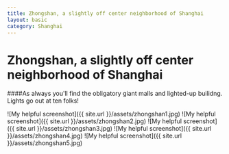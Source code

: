 ```yaml
---
title: Zhongshan, a slightly off center neighborhood of Shanghai
layout: basic
category: Shanghai
---
```



Zhongshan, a slightly off center neighborhood of Shanghai
=========================================================

####As always you'll find the obligatory giant malls and lighted-up builidng. Lights go out at ten folks! 

![My helpful screenshot]({{ site.url }}/assets/zhongshan1.jpg)
![My helpful screenshot]({{ site.url }}/assets/zhongshan2.jpg)
![My helpful screenshot]({{ site.url }}/assets/zhongshan3.jpg)
![My helpful screenshot]({{ site.url }}/assets/zhongshan4.jpg)
![My helpful screenshot]({{ site.url }}/assets/zhongshan5.jpg)

